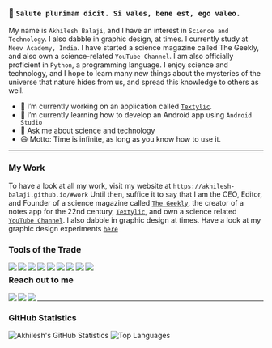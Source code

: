 ### 👋 `Salute plurimam dicit. Si vales, bene est, ego valeo.`

My name is `Akhilesh Balaji`, and I have an interest in `Science and Technology`. I also dabble in graphic design, at times. I currently study at `Neev Academy, India`. I have started a science magazine called The Geekly, and also own a science-related `YouTube Channel`. I am also officially proficient in `Python`, a programming language. I enjoy science and technology, and I hope to learn many new things about the mysteries of the universe that nature hides from us, and spread this knowledge to others as well.

- 🔭 I’m currently working on an application called [`Textylic`](https://akhilesh-balaji.github.io/Textylic/).
- 🌱 I’m currently learning how to develop an Android app using `Android Studio`
- 💬 Ask me about science and technology
- 😄 Motto: Time is infinite, as long as you know how to use it.

***

### My Work
To have a look at all my work, visit my website at `https://akhilesh-balaji.github.io/#work`
Until then, suffice it to say that I am the CEO, Editor, and Founder of a science magazine called [`The Geekly`](www.thegeekly.net), the creator of a notes app for the 22nd century, [`Textylic`](https://akhilesh-balaji.github.io/Textylic/), and own a science related [`YouTube Channel`](https://www.youtube.com/channel/UCameFaM8x1vL_onYtV8ONdw). I also dabble in graphic design at times. Have a look at my graphic design experiments [`here`](https://www.behance.net/akhileshba4a03)

### Tools of the Trade
[<img align="left" src="https://img.shields.io/badge/html5%20-%23E34F26.svg?&style=for-the-badge&logo=html5&logoColor=white"/>]()
[<img align="left" src="https://img.shields.io/badge/css3%20-%231572B6.svg?&style=for-the-badge&logo=css3&logoColor=white"/>]()
[<img align="left" src="https://img.shields.io/badge/python%20-%2314354C.svg?&style=for-the-badge&logo=python&logoColor=white"/>]()
[<img align="left" src="https://img.shields.io/badge/inkscape%20-%23121011.svg?&style=for-the-badge&logo=inkscape&logoColor=%FAFBFC"/>]()
[<img align="left" src="https://img.shields.io/badge/latex%20-%23008080.svg?&style=for-the-badge&logo=latex&logoColor=white"/>]()
[<img align="left" src="https://img.shields.io/badge/github%20-%23121011.svg?&style=for-the-badge&logo=github&logoColor=white"/>]()
[<img align="left" src="https://img.shields.io/badge/git%20-%23F05033.svg?&style=for-the-badge&logo=git&logoColor=white"/>]()
[<img align="left" src="https://img.shields.io/badge/javascript%20-%23323330.svg?&style=for-the-badge&logo=javascript&logoColor=%23F7DF1E"/>]()
[<img align="left" src="https://img.shields.io/badge/jquery%20-%230769AD.svg?&style=for-the-badge&logo=jquery&logoColor=white"/>]()
[<img src="https://www.halberesford.com/content/images/2018/07/null.png" width="1" height="1">]()


### Reach out to me
[<img align="left" src="https://img.shields.io/badge/linkedin%20-%230077B5.svg?&style=for-the-badge&logo=linkedin&logoColor=white"/>](https://www.linkedin.com/in/akhilesh-balaji-6027651a4/)
[<img align="left" src="https://img.shields.io/badge/youtube%20-%23FF0000.svg?&style=for-the-badge&logo=YouTube&logoColor=white"/>](https://www.youtube.com/channel/UCameFaM8x1vL_onYtV8ONdw)
[<img align="left" src="https://img.shields.io/badge/gmail-%23D14836.svg?&style=for-the-badge&logo=gmail&logoColor=white"/>](mailto:akhilesh.balaji.bangalore@gmail.com?subject=%7BYour%20subject%20here%7D)
[<img src="https://www.halberesford.com/content/images/2018/07/null.png" width="1" height="1">]()

***

### GitHub Statistics
![Akhilesh's GitHub Statistics](https://github-readme-stats.vercel.app/api?username=akhilesh-balaji&show_icons=true&theme=dark)
![Top Languages](https://github-readme-stats.vercel.app/api/top-langs/?username=akhilesh-balaji&theme=dark&layout=compact)
